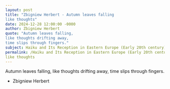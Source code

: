 ```yaml
---
layout: post
title: "Zbigniew Herbert - Autumn leaves falling
like thoughts"
date: 2024-12-28 12:00:00 -0000
author: Zbigniew Herbert
quote: "Autumn leaves falling,
like thoughts drifting away,
time slips through fingers."
subject: Haiku and Its Reception in Eastern Europe (Early 20th century)
permalink: /Haiku and Its Reception in Eastern Europe (Early 20th century)/Zbigniew Herbert/Zbigniew Herbert - Autumn leaves falling
like thoughts
---
```


Autumn leaves falling,
like thoughts drifting away,
time slips through fingers.

- Zbigniew Herbert
